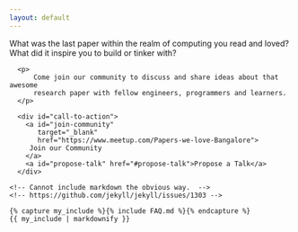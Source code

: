 ```yaml
---
layout: default
---
```


<div class="home white">

  <section id="welcome-content" class="narrow">
      <p>
          What was the last paper within the realm of computing you read and
          loved? What did it inspire you to build or tinker with?
      </p>

      <p>
          Come join our community to discuss and share ideas about that awesome
          research paper with fellow engineers, programmers and learners.
      </p>

      <div id="call-to-action">
        <a id="join-community"
           target="_blank"
           href="https://www.meetup.com/Papers-we-love-Bangalore">
         Join our Community
        </a>
        <a id="propose-talk" href="#propose-talk">Propose a Talk</a>
      </div>

  <section id="faq" class="narrow">

    <!-- Cannot include markdown the obvious way.  -->
    <!-- https://github.com/jekyll/jekyll/issues/1303 -->

    {% capture my_include %}{% include FAQ.md %}{% endcapture %}
    {{ my_include | markdownify }}

  </section>
</div>
